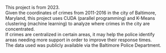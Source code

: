 This project is from 2023.<br/>
Given the coordinates of crimes from 2011-2016 in the city of Baltimore, Maryland, this project uses CUDA (parallel programming) and K-Means clustering (machine learning) to analyze where crimes in the city are concentrated.<br/>
If crimes are centralized in certain areas, it may help the police identify areas needing more support in order to improve their response times.<br/>
The data used was publicly available via the Baltimore Police Department.
